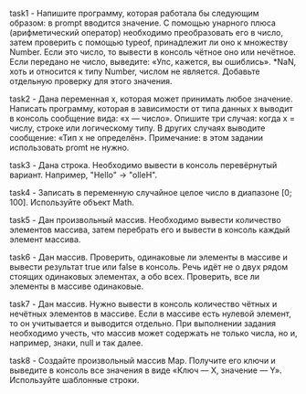 task1 - Напишите программу, которая работала бы следующим образом: в prompt вводится значение.
        С помощью унарного плюса (арифметический оператор) необходимо преобразовать его в число, затем проверить с помощью typeof, принадлежит ли оно к множеству Number.
        Если это число, то вывести в консоль чётное оно или нечётное.
        Если передано не число, выведите: «Упс, кажется, вы ошиблись».
        *NaN, хоть и относится к типу Number, числом не является. Добавьте отдельную проверку для этого значения.
         
task2 - Дана переменная x, которая может принимать любое значение. 
        Написать программу, которая в зависимости от типа данных x выводит в консоль сообщение вида: «x — число».
        Опишите три случая: когда х = числу, строке или логическому типу. В других случаях выводите сообщение: «Тип x не определён».
        Примечание: в этом задании использовать promt не нужно.
         
task3 - Дана строка. Необходимо вывести в консоль перевёрнутый вариант. Например, "Hello" -> "olleH".

task4 - Записать в переменную случайное целое число в диапазоне [0; 100]. Используйте объект Math.

task5 - Дан произвольный массив. Необходимо вывести количество элементов массива, затем перебрать его и вывести в консоль каждый элемент массива.

task6 - Дан массив. Проверить, одинаковые ли элементы в массиве и вывести результат true или false в консоль. 
        Речь идёт не о двух рядом стоящих одинаковых элементах, а обо всех. Проверить, все ли элементы в массиве одинаковые.
        
task7 - Дан массив. Нужно вывести в консоль количество чётных и нечётных элементов в массиве. 
        Если в массиве есть нулевой элемент, то он учитывается и выводится отдельно. 
        При выполнении задания необходимо учесть, что массив может содержать не только числа, но и, например, знаки, null и так далее.
        
task8 - Создайте произвольный массив Map. 
        Получите его ключи и выведите в консоль все значения в виде «Ключ — Х, значение — Y».
        Используйте шаблонные строки.
